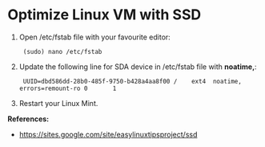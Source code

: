 Optimize Linux VM with SSD
==========================

1. Open /etc/fstab file with your favourite editor:

        (sudo) nano /etc/fstab


2. Update the following line for SDA device in /etc/fstab file with **noatime,**:

        UUID=dbd586dd-28b0-485f-9750-b428a4aa8f00 /    ext4  noatime,  errors=remount-ro 0       1


3. Restart your Linux Mint.



**References:**
* https://sites.google.com/site/easylinuxtipsproject/ssd
